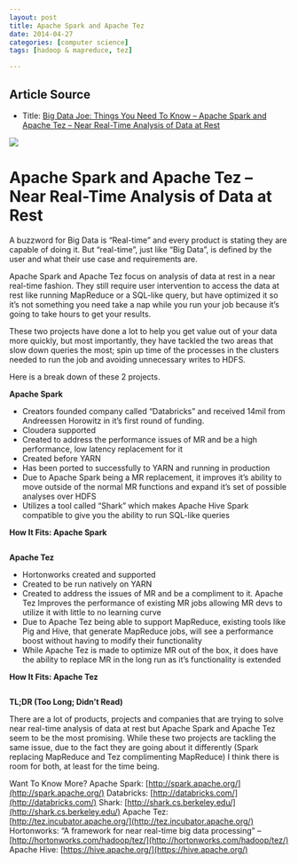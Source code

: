 ```yaml
---
layout: post
title: Apache Spark and Apache Tez
date: 2014-04-27
categories: [computer science]
tags: [hadoop & mapreduce, tez]

---
```


## Article Source
* Title: [Big Data Joe: Things You Need To Know – Apache Spark and Apache Tez – Near Real-Time Analysis of Data at Rest](http://www.trace3.com/blog/?p=1589)


![](http://sungsoo.github.com/images/spark-vs-tez.png)
# Apache Spark and Apache Tez – Near Real-Time Analysis of Data at Rest

A buzzword for Big Data is “Real-time” and every product is stating they
are capable of doing it. But “real-time”, just like “Big Data”, is
defined by the user and what their use case and requirements are.

Apache Spark and Apache Tez focus on analysis of data at rest in a near
real-time fashion. They still require user intervention to access the
data at rest like running MapReduce or a SQL-like query, but have
optimized it so it’s not something you need take a nap while you run
your job because it’s going to take hours to get your results.

These two projects have done a lot to help you get value out of your
data more quickly, but most importantly, they have tackled the two areas
that slow down queries the most; spin up time of the processes in the
clusters needed to run the job and avoiding unnecessary writes to HDFS.

Here is a break down of these 2 projects.

**Apache Spark**

-   Creators founded company called “Databricks” and received 14mil from
    Andreessen Horowitz in it’s first round of funding.
-   Cloudera supported
-   Created to address the performance issues of MR and be a high
    performance, low latency replacement for it
-   Created before YARN
-   Has been ported to successfully to YARN and running in production
-   Due to Apache Spark being a MR replacement, it improves it’s ability
    to move outside of the normal MR functions and expand it’s set of
    possible analyses over HDFS
-   Utilizes a tool called “Shark” which makes Apache Hive Spark
    compatible to give you the ability to run SQL-like queries

**How It Fits: Apache Spark**

![]()

**Apache Tez**

-   Hortonworks created and supported
-   Created to be run natively on YARN
-   Created to address the issues of MR and be a compliment to it.
    Apache Tez Improves the performance of existing MR jobs allowing MR
    devs to utilize it with little to no learning curve
-   Due to Apache Tez being able to support MapReduce, existing tools
    like Pig and Hive, that generate MapReduce jobs, will see a
    performance boost without having to modify their functionality
-   While Apache Tez is made to optimize MR out of the box, it does have
    the ability to replace MR in the long run as it’s functionality is
    extended

**How It Fits: Apache Tez**

![]()

**TL;DR (Too Long; Didn’t Read)**

 There are a lot of products, projects and companies that are trying to
solve near real-time analysis of data at rest but Apache Spark and
Apache Tez seem to be the most promising. While these two projects are
tackling the same issue, due to the fact they are going about it
differently (Spark replacing MapReduce and Tez complimenting MapReduce)
I think there is room for both, at least for the time being.

Want To Know More?
Apache Spark: [http://spark.apache.org/](http://spark.apache.org/)
 Databricks: [http://databricks.com/](http://databricks.com/)
 Shark: [http://shark.cs.berkeley.edu/](http://shark.cs.berkeley.edu/)
 Apache Tez:
[http://tez.incubator.apache.org/](http://tez.incubator.apache.org/)
 Hortonworks: “A framework for near real-time big data processing” –
[http://hortonworks.com/hadoop/tez/](http://hortonworks.com/hadoop/tez/)
 Apache Hive: [https://hive.apache.org/](https://hive.apache.org/)
